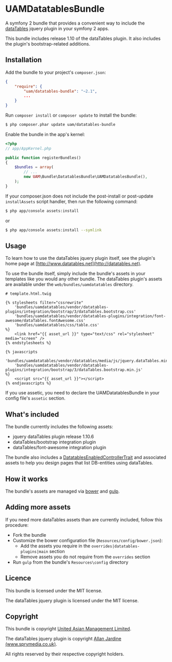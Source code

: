 UAMDatatablesBundle
===================

A symfony 2 bundle that provides a convenient way to include the [dataTables](http://www.datatables.net/) jquery plugin in your symfony 2 apps.

This bundle includes release 1.10 of the dataTables plugin. It also includes the plugin's bootstrap-related additions.

Installation
------------

Add the bundle to your project's `composer.json`:

```json
{
    "require": {
        "uam/datatables-bundle": "~2.1",
        ...
    }
}
```

Run `composer install` or `composer update` to install the bundle:

``` bash
$ php composer.phar update uam/datatables-bundle
```


Enable the bundle in the app's kernel:

``` php
<?php
// app/AppKernel.php

public function registerBundles()
{
    $bundles = array(
        // ...
        new UAM\Bundle\DatatablesBundle\UAMDatatablesBundle(),
    );
}
```

If your composer.json does not include the post-install or post-update `installAssets` script handler, then run the following command:

``` bash
$ php app/console assets:install
```

or

``` bash
$ php app/console assets:install --symlink
```

Usage
-----

To learn how to use the dataTables jquery plugin itself, see the plugin's home page at [http://www.datatables.net](http://datatables.net).

To use the bundle itself, simply include the bundle's assets in your templates like you would any other bundle. The dataTables plugin's assets are available under the `web/bundles/uamdatatables` directory.

``` twig
# template.html.twig

{% stylesheets filter="cssrewrite"
    'bundles/uamdatatables/vendor/datatables-plugins/integration/bootstrap/3/dataTables.bootstrap.css'
	'bundles/uamdatatables/vendor/datatables-plugins/integration/font-awesome/dataTables.fontAwesome.css'
	'bundles/uamdatatables/css/table.css'
%}
	<link href="{{ asset_url }}" type="text/css" rel="stylesheet" media="screen" />
{% endstylesheets %}

{% javascripts
	'bundles/uamdatatables/vendor/datatables/media/js/jquery.dataTables.min.js'
	'bundles/uamdatatables/vendor/datatables-plugins/integration/bootstrap/3/dataTables.bootstrap.min.js'
%}
	<script src="{{ asset_url }}"></script>
{% endjavascripts %}
```

If you use assetic, you need to declare the UAMDatatablesBundle in your config file's `assetic` section.

What's included
---------------

The bundle currently includes the following assets:

* jquery dataTables plugin release 1.10.6
* dataTables/bootstrap integration plugin
* dataTables/font-awesome integration plugin

The bundle also includes a [DatatablesEnabledControllerTrait](Resources/docs/controller.md) and associated assets to help you design pages that list DB-entities using dataTables.

How it works
-------------
The bundle's assets are managed via [bower](http://bower.io/) and [gulp](http://gulpjs.com/).

Adding more assets
------------------
If you need more dataTables assets than are currently included, follow this procedure:

* Fork the bundle
* Customize the bower configuration file (`Resources/config/bower.json`): 
	* Add the assets you require in the `overrides|datatables-plugins|main` section
	* Remove assets you do not require from the `overrides` section
* Run `gulp` from the bundle's `Resources\config` directory

Licence
-------

This bundle is licensed under the MIT license.

The dataTables jquery plugin is licensed under the MIT license.

Copyright
---------

This bundle is copyright [United Asian Management Limited](http://www.united-asian.com).

The dataTables jquery plugin is copyright [Allan Jardine (www.sprymedia.co.uk)](http://www.sprymedia.co.uk).

All rights reserved by their respective copyright holders.
